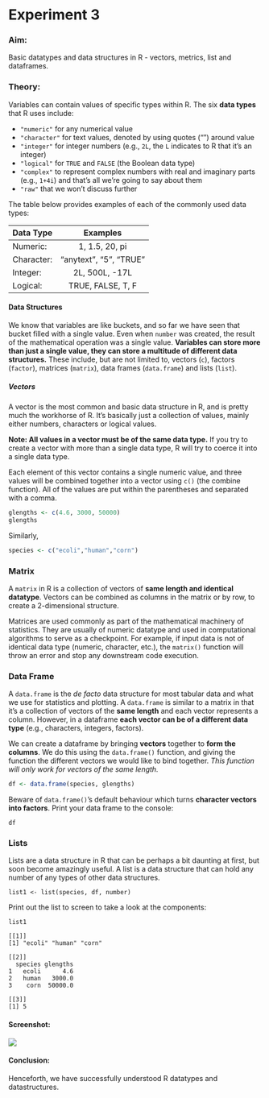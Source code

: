 # Experiment 3

### Aim:

Basic datatypes and data structures in R - vectors, metrics, list and dataframes.

### Theory:

Variables can contain values of specific types within R. The six **data types** that R uses include:

* `"numeric"` for any numerical value
* `"character"` for text values, denoted by using quotes (“”) around value
* `"integer"` for integer numbers (e.g., `2L`, the `L` indicates to R that it’s an integer)
* `"logical"` for `TRUE` and `FALSE` (the Boolean data type)
* `"complex"` to represent complex numbers with real and imaginary parts (e.g., `1+4i`) and that’s all we’re going to say about them
* `"raw"` that we won’t discuss further

The table below provides examples of each of the commonly used data types:

| Data Type  | Examples               |
| ---------- |:----------------------:|
| Numeric:   | 1, 1.5, 20, pi         |
| Character: | “anytext”, “5”, “TRUE” |
| Integer:   | 2L, 500L, -17L         |
| Logical:   | TRUE, FALSE, T, F      |

#### Data Structures

We know that variables are like buckets, and so far we have seen that bucket filled with a single value. Even when `number` was created, the result of the mathematical operation was a single value. **Variables can store more than just a single value, they can store a multitude of different data structures.** These include, but are not limited to, vectors (`c`), factors (`factor`), matrices (`matrix`), data frames (`data.frame`) and lists (`list`).

##### Vectors

A vector is the most common and basic data structure in R, and is pretty much the workhorse of R. It’s basically just a collection of values, mainly either numbers, characters or logical values. 

**Note: All values in a vector must be of the same data type.** If you try to create a vector with more than a single data type, R will try to coerce it into a single data type.

Each element of this vector contains a single numeric value, and three values will be combined together into a vector using `c()` (the combine function). All of the values are put within the parentheses and separated with a comma.

```r
glengths <- c(4.6, 3000, 50000)
glengths
```

Similarly, 

```r
species <- c("ecoli","human","corn")
```

### Matrix

A `matrix` in R is a collection of vectors of **same length and identical datatype**. Vectors can be combined as columns in the matrix or by row, to create a 2-dimensional structure.

Matrices are used commonly as part of the mathematical machinery of statistics. They are usually of numeric datatype and used in computational algorithms to serve as a checkpoint. For example, if input data is not of identical data type (numeric, character, etc.), the `matrix()` function will throw an error and stop any downstream code execution.

### Data Frame

A `data.frame` is the *de facto* data structure for most tabular data and what we use for statistics and plotting. A `data.frame` is similar to a matrix in that it’s a collection of vectors of the **same length** and each vector represents a column. However, in a dataframe **each vector can be of a different data type** (e.g., characters, integers, factors).

We can create a dataframe by bringing **vectors** together to **form the columns**. We do this using the `data.frame()` function, and giving the function the different vectors we would like to bind together. *This function will only work for vectors of the same length.*

```r
df <- data.frame(species, glengths)
```

Beware of `data.frame()`’s default behaviour which turns **character vectors into factors**. Print your data frame to the console:

```
df
```

### Lists

Lists are a data structure in R that can be perhaps a bit daunting at first, but soon become amazingly useful. A list is a data structure that can hold any number of any types of other data structures.

```
list1 <- list(species, df, number)
```

Print out the list to screen to take a look at the components:

```
list1

[[1]]
[1] "ecoli" "human" "corn" 

[[2]]
  species glengths
1   ecoli      4.6
2   human   3000.0
3    corn  50000.0

[[3]]
[1] 5
```

#### Screenshot:

![](/home/akuma/SoopaProject/R/Experiments/img/Cheese_Sat-04Apr20_18.40.png)

#### Conclusion:

Henceforth, we have successfully understood R datatypes and datastructures.

